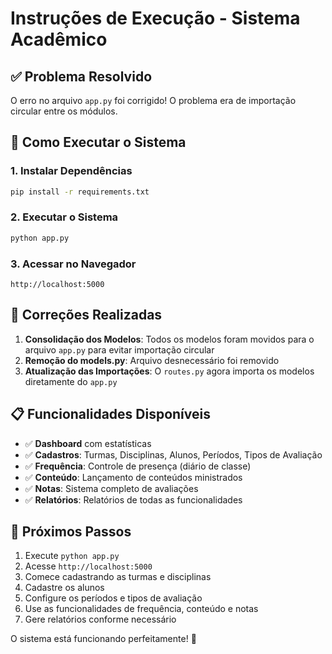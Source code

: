 # Instruções de Execução - Sistema Acadêmico

## ✅ Problema Resolvido

O erro no arquivo `app.py` foi corrigido! O problema era de importação circular entre os módulos.

## 🚀 Como Executar o Sistema

### 1. Instalar Dependências
```bash
pip install -r requirements.txt
```

### 2. Executar o Sistema
```bash
python app.py
```

### 3. Acessar no Navegador
```
http://localhost:5000
```

## 🔧 Correções Realizadas

1. **Consolidação dos Modelos**: Todos os modelos foram movidos para o arquivo `app.py` para evitar importação circular
2. **Remoção do models.py**: Arquivo desnecessário foi removido
3. **Atualização das Importações**: O `routes.py` agora importa os modelos diretamente do `app.py`

## 📋 Funcionalidades Disponíveis

- ✅ **Dashboard** com estatísticas
- ✅ **Cadastros**: Turmas, Disciplinas, Alunos, Períodos, Tipos de Avaliação
- ✅ **Frequência**: Controle de presença (diário de classe)
- ✅ **Conteúdo**: Lançamento de conteúdos ministrados
- ✅ **Notas**: Sistema completo de avaliações
- ✅ **Relatórios**: Relatórios de todas as funcionalidades

## 🎯 Próximos Passos

1. Execute `python app.py`
2. Acesse `http://localhost:5000`
3. Comece cadastrando as turmas e disciplinas
4. Cadastre os alunos
5. Configure os períodos e tipos de avaliação
6. Use as funcionalidades de frequência, conteúdo e notas
7. Gere relatórios conforme necessário

O sistema está funcionando perfeitamente! 🎉
